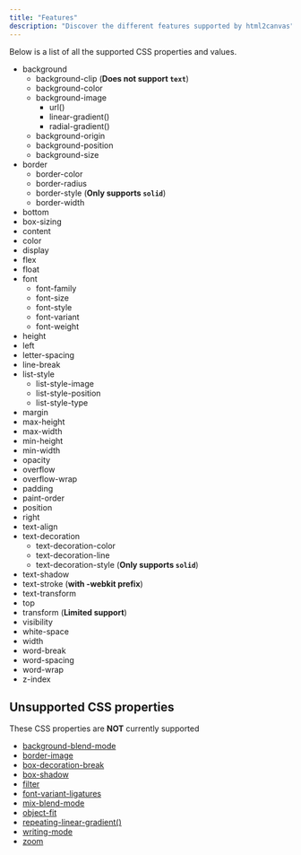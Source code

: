 ```yaml
---
title: "Features"
description: "Discover the different features supported by html2canvas"
---
```


Below is a list of all the supported CSS properties and values.

 - background
   - background-clip (**Does not support `text`**)
   - background-color
   - background-image
       - url()
       - linear-gradient()
       - radial-gradient()
   - background-origin
   - background-position
   - background-size
 - border
   - border-color
   - border-radius
   - border-style (**Only supports `solid`**)
   - border-width
 - bottom
 - box-sizing
 - content
 - color
 - display
 - flex
 - float
 - font
   - font-family
   - font-size
   - font-style
   - font-variant
   - font-weight
 - height
 - left
 - letter-spacing
 - line-break
 - list-style
    - list-style-image
    - list-style-position
    - list-style-type
 - margin
 - max-height
 - max-width
 - min-height
 - min-width
 - opacity
 - overflow
 - overflow-wrap
 - padding
 - paint-order
 - position
 - right
 - text-align
 - text-decoration
   - text-decoration-color
   - text-decoration-line
   - text-decoration-style (**Only supports `solid`**)
 - text-shadow
 - text-stroke (**with -webkit prefix**)
 - text-transform
 - top
 - transform (**Limited support**)
 - visibility
 - white-space
 - width
 - word-break
 - word-spacing
 - word-wrap
 - z-index

## Unsupported CSS properties
These CSS properties are **NOT** currently supported
 - [background-blend-mode](https://github.com/niklasvh/html2canvas/issues/966)
 - [border-image](https://github.com/niklasvh/html2canvas/issues/1287)
 - [box-decoration-break](https://github.com/niklasvh/html2canvas/issues/552)
 - [box-shadow](https://github.com/niklasvh/html2canvas/pull/1086)
 - [filter](https://github.com/niklasvh/html2canvas/issues/493)
 - [font-variant-ligatures](https://github.com/niklasvh/html2canvas/pull/1085)
 - [mix-blend-mode](https://github.com/niklasvh/html2canvas/issues/580)
 - [object-fit](https://github.com/niklasvh/html2canvas/issues/1064)
 - [repeating-linear-gradient()](https://github.com/niklasvh/html2canvas/issues/1162)
 - [writing-mode](https://github.com/niklasvh/html2canvas/issues/1258)
 - [zoom](https://github.com/niklasvh/html2canvas/issues/732)

